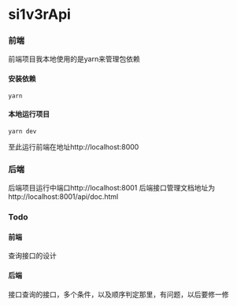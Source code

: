 # si1v3rApi

### 前端

前端项目我本地使用的是yarn来管理包依赖

#### 安装依赖

```
yarn
```

#### 本地运行项目

```
yarn dev
```

至此运行前端在地址http://localhost:8000







### 后端

后端项目运行中端口http://localhost:8001
后端接口管理文档地址为http://localhost:8001/api/doc.html



### Todo

#### 前端

查询接口的设计

#### 后端

接口查询的接口，多个条件，以及顺序判定那里，有问题，以后要修一修
